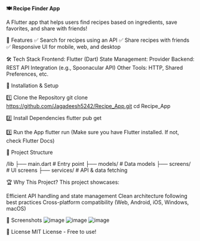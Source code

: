 **🍽️ Recipe Finder App**

A Flutter app that helps users find recipes based on ingredients, save favorites, and share with friends!

🚀 Features
✅ Search for recipes using an API
✅ Share recipes with friends
✅ Responsive UI for mobile, web, and desktop

🛠 Tech Stack
Frontend: Flutter (Dart)
State Management: Provider 
Backend: REST API Integration (e.g., Spoonacular API)
Other Tools: HTTP, Shared Preferences, etc.

🎯 Installation & Setup

1️⃣ Clone the Repository
git clone https://github.com/Jagadeesh5242/Recipe_App.git
cd Recipe_App

2️⃣ Install Dependencies
flutter pub get

3️⃣ Run the App
flutter run
(Make sure you have Flutter installed. If not, check Flutter Docs)

📂 Project Structure

/lib
 ├── main.dart       # Entry point
 ├── models/        # Data models
 ├── screens/       # UI screens
 ├── services/      # API & data fetching
 
🏆 Why This Project?
This project showcases:

Efficient API handling and state management
Clean architecture following best practices
Cross-platform compatibility (Web, Android, iOS, Windows, macOS)

📸 Screenshots
![image](https://github.com/user-attachments/assets/c1fbae2f-3009-4b11-91c8-b1a75fee0293)
![image](https://github.com/user-attachments/assets/50443096-2428-474e-ab8a-53ce181fd4e0)
![image](https://github.com/user-attachments/assets/62c52eff-493c-478e-9e0a-f552e05ec1ee)


📜 License
MIT License - Free to use!

